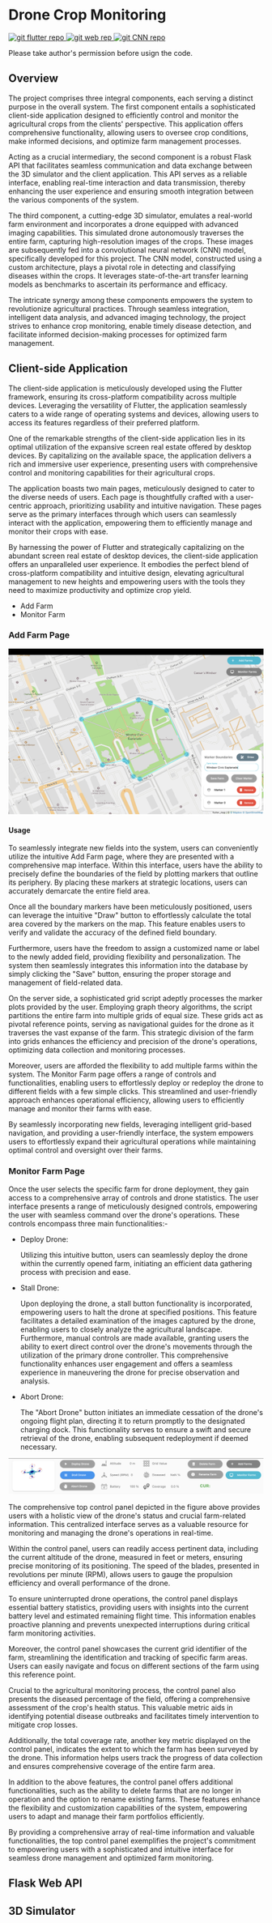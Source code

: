 # Drone Crop Monitoring

[![git flutter repo](https://img.shields.io/badge/Flutter-Application-blue?style=for-the-badge&logo=github&logoColor=white) ](https://github.com/jashanpreet-singh-99/Drone_crop_monitoring_flutter) [ ![git web rep](https://img.shields.io/badge/Web-API-blue?style=for-the-badge&logo=github&logoColor=white) ](https://github.com/jashanpreet-singh-99/Drone_crop_monitoring_web_api) [![git CNN repo](https://img.shields.io/badge/CNN-Model-blue?style=for-the-badge&logo=github&logoColor=white)](https://github.com/jashanpreet-singh-99/Drone_Crop_monitoring)   

Please take author's permission before usign the code.

## Overview

The project comprises three integral components, each serving a distinct purpose in the overall system. The first component entails a sophisticated client-side application designed to efficiently control and monitor the agricultural crops from the clients' perspective. This application offers comprehensive functionality, allowing users to oversee crop conditions, make informed decisions, and optimize farm management processes. 

Acting as a crucial intermediary, the second component is a robust Flask API that facilitates seamless communication and data exchange between the 3D simulator and the client application. This API serves as a reliable interface, enabling real-time interaction and data transmission, thereby enhancing the user experience and ensuring smooth integration between the various components of the system.

The third component, a cutting-edge 3D simulator, emulates a real-world farm environment and incorporates a drone equipped with advanced imaging capabilities. This simulated drone autonomously traverses the entire farm, capturing high-resolution images of the crops. These images are subsequently fed into a convolutional neural network (CNN) model, specifically developed for this project. The CNN model, constructed using a custom architecture, plays a pivotal role in detecting and classifying diseases within the crops. It leverages state-of-the-art transfer learning models as benchmarks to ascertain its performance and efficacy.

The intricate synergy among these components empowers the system to revolutionize agricultural practices. Through seamless integration, intelligent data analysis, and advanced imaging technology, the project strives to enhance crop monitoring, enable timely disease detection, and facilitate informed decision-making processes for optimized farm management.

## Client-side Application

The client-side application is meticulously developed using the Flutter framework, ensuring its cross-platform compatibility across multiple devices. Leveraging the versatility of Flutter, the application seamlessly caters to a wide range of operating systems and devices, allowing users to access its features regardless of their preferred platform.

One of the remarkable strengths of the client-side application lies in its optimal utilization of the expansive screen real estate offered by desktop devices. By capitalizing on the available space, the application delivers a rich and immersive user experience, presenting users with comprehensive control and monitoring capabilities for their agricultural crops. 

The application boasts two main pages, meticulously designed to cater to the diverse needs of users. Each page is thoughtfully crafted with a user-centric approach, prioritizing usability and intuitive navigation. These pages serve as the primary interfaces through which users can seamlessly interact with the application, empowering them to efficiently manage and monitor their crops with ease.

By harnessing the power of Flutter and strategically capitalizing on the abundant screen real estate of desktop devices, the client-side application offers an unparalleled user experience. It embodies the perfect blend of cross-platform compatibility and intuitive design, elevating agricultural management to new heights and empowering users with the tools they need to maximize productivity and optimize crop yield.

*   Add Farm
*   Monitor Farm

### Add Farm Page

![Add farm](https://raw.githubusercontent.com/jashanpreet-singh-99/Drone_crop_monitoring_flutter/main/img_asset/map.png)

#### Usage

To seamlessly integrate new fields into the system, users can conveniently utilize the intuitive Add Farm page, where they are presented with a comprehensive map interface. Within this interface, users have the ability to precisely define the boundaries of the field by plotting markers that outline its periphery. By placing these markers at strategic locations, users can accurately demarcate the entire field area.

Once all the boundary markers have been meticulously positioned, users can leverage the intuitive "Draw" button to effortlessly calculate the total area covered by the markers on the map. This feature enables users to verify and validate the accuracy of the defined field boundary. 

Furthermore, users have the freedom to assign a customized name or label to the newly added field, providing flexibility and personalization. The system then seamlessly integrates this information into the database by simply clicking the "Save" button, ensuring the proper storage and management of field-related data.

On the server side, a sophisticated grid script adeptly processes the marker plots provided by the user. Employing graph theory algorithms, the script partitions the entire farm into multiple grids of equal size. These grids act as pivotal reference points, serving as navigational guides for the drone as it traverses the vast expanse of the farm. This strategic division of the farm into grids enhances the efficiency and precision of the drone's operations, optimizing data collection and monitoring processes.

Moreover, users are afforded the flexibility to add multiple farms within the system. The Monitor Farm page offers a range of controls and functionalities, enabling users to effortlessly deploy or redeploy the drone to different fields with a few simple clicks. This streamlined and user-friendly approach enhances operational efficiency, allowing users to efficiently manage and monitor their farms with ease.

By seamlessly incorporating new fields, leveraging intelligent grid-based navigation, and providing a user-friendly interface, the system empowers users to effortlessly expand their agricultural operations while maintaining optimal control and oversight over their farms.

### Monitor Farm Page

Once the user selects the specific farm for drone deployment, they gain access to a comprehensive array of controls and drone statistics. The user interface presents a range of meticulously designed controls, empowering the user with seamless command over the drone's operations. These controls encompass three main functionalities:-

*   Deploy Drone:
    
    Utilizing this intuitive button, users can seamlessly deploy the drone within the currently opened farm, initiating an efficient data gathering process with precision and ease.

*   Stall Drone:
   
    Upon deploying the drone, a stall button functionality is incorporated, empowering users to halt the drone at specified positions. This feature facilitates a detailed examination of the images captured by the drone, enabling users to closely analyze the agricultural landscape. Furthermore, manual controls are made available, granting users the ability to exert direct control over the drone's movements through the utilization of the primary drone controller. This comprehensive functionality enhances user engagement and offers a seamless experience in maneuvering the drone for precise observation and analysis.

*   Abort Drone:
   
    The "Abort Drone" button initiates an immediate cessation of the drone's ongoing flight plan, directing it to return promptly to the designated charging dock. This functionality serves to ensure a swift and secure retrieval of the drone, enabling subsequent redeployment if deemed necessary.

![Drone Stats](https://raw.githubusercontent.com/jashanpreet-singh-99/Drone_crop_monitoring_flutter/main/img_asset/drone_stat.png)

The comprehensive top control panel depicted in the figure above provides users with a holistic view of the drone's status and crucial farm-related information. This centralized interface serves as a valuable resource for monitoring and managing the drone's operations in real-time.

Within the control panel, users can readily access pertinent data, including the current altitude of the drone, measured in feet or meters, ensuring precise monitoring of its positioning. The speed of the blades, presented in revolutions per minute (RPM), allows users to gauge the propulsion efficiency and overall performance of the drone.

To ensure uninterrupted drone operations, the control panel displays essential battery statistics, providing users with insights into the current battery level and estimated remaining flight time. This information enables proactive planning and prevents unexpected interruptions during critical farm monitoring activities. 

Moreover, the control panel showcases the current grid identifier of the farm, streamlining the identification and tracking of specific farm areas. Users can easily navigate and focus on different sections of the farm using this reference point. 

Crucial to the agricultural monitoring process, the control panel also presents the diseased percentage of the field, offering a comprehensive assessment of the crop's health status. This valuable metric aids in identifying potential disease outbreaks and facilitates timely intervention to mitigate crop losses. 

Additionally, the total coverage rate, another key metric displayed on the control panel, indicates the extent to which the farm has been surveyed by the drone. This information helps users track the progress of data collection and ensures comprehensive coverage of the entire farm area. 

In addition to the above features, the control panel offers additional functionalities, such as the ability to delete farms that are no longer in operation and the option to rename existing farms. These features enhance the flexibility and customization capabilities of the system, empowering users to adapt and manage their farm portfolios efficiently. 

By providing a comprehensive array of real-time information and valuable functionalities, the top control panel exemplifies the project's commitment to empowering users with a sophisticated and intuitive interface for seamless drone management and optimized farm monitoring.

## Flask Web API

## 3D Simulator
